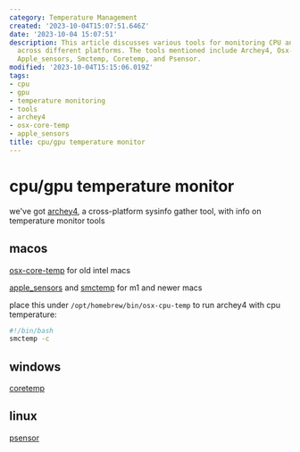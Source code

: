 ```yaml
---
category: Temperature Management
created: '2023-10-04T15:07:51.646Z'
date: '2023-10-04 15:07:51'
description: This article discusses various tools for monitoring CPU and GPU temperatures
  across different platforms. The tools mentioned include Archey4, Osx-core-temp,
  Apple_sensors, Smctemp, Coretemp, and Psensor.
modified: '2023-10-04T15:15:06.019Z'
tags:
- cpu
- gpu
- temperature monitoring
- tools
- archey4
- osx-core-temp
- apple_sensors
title: cpu/gpu temperature monitor
---
```


# cpu/gpu temperature monitor

we've got [archey4](https://github.com/HorlogeSkynet/archey4), a cross-platform sysinfo gather tool, with info on temperature monitor tools

## macos

[osx-core-temp](https://github.com/lavoiesl/osx-cpu-temp) for old intel macs

[apple_sensors](https://github.com/fermion-star/apple_sensors/) and [smctemp](https://github.com/narugit/smctemp) for m1 and newer macs

place this under `/opt/homebrew/bin/osx-cpu-temp` to run archey4 with cpu temperature:

```bash
#!/bin/bash
smctemp -c
```

## windows

[coretemp](https://www.alcpu.com/CoreTemp/)

## linux

[psensor](https://github.com/chinf/psensor)
